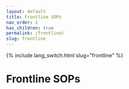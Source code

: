 ```yaml
---
layout: default
title: Frontline SOPs
nav_order: 2
has_children: true
permalink: /frontline/
slug: frontline
---
```


{% include lang_switch.html slug="frontline" %}

# Frontline SOPs
